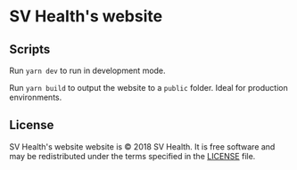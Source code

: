 # SV Health's website

## Scripts
Run `yarn dev` to run in development mode.

Run `yarn build` to output the website to a `public` folder. Ideal for production environments.

## License

SV Health's website website is © 2018 SV Health. It is free software and may be redistributed under the terms specified in the [LICENSE](LICENSE) file.
